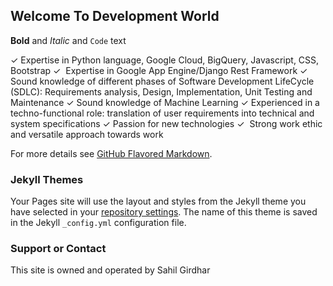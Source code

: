 ## Welcome To Development World



 

**Bold** and _Italic_ and `Code` text

✓​  ​Expertise in ​Python language, Google Cloud, BigQuery, Javascript, CSS, Bootstrap ✓​ ​ ​Expertise in​ Google App Engine/Django Rest Framework ✓​  ​Sound knowledge of different phases of​ Software Development      LifeCycle (SDLC): ​Requirements analysis, Design, Implementation,      ​Unit Testing and Maintenance ✓​  ​Sound knowledge of​ Machine Learning ✓​  ​Experienced in​ a techno-functional ​role: translation of user requirements into      technical and system specifications ✓​  ​Passion for new technologies ✓​ ​ ​Strong work ethic and versatile approach towards work 


For more details see [GitHub Flavored Markdown](https://guides.github.com/features/mastering-markdown/).

### Jekyll Themes

Your Pages site will use the layout and styles from the Jekyll theme you have selected in your [repository settings](https://github.com/notty-geek/sahil.github.io/settings). The name of this theme is saved in the Jekyll `_config.yml` configuration file.

### Support or Contact
This site is owned and operated by Sahil Girdhar
